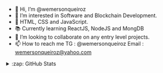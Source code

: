 - 👋 Hi, I’m @wemersonqueiroz
- 👀 I’m interested in Software and Blockchain Development.
- 🌱 HTML, CSS and JavaScript.
- 📚 Currently learning ReactJS, NodeJS and MongDB
- 💞️ I’m looking to collaborate on any entry level projects.
- 📫 How to reach me TG : @wemersonqueiroz Email : wemersonqueiroz@yahoo.com

<details>
  <summary>:zap: GitHub Stats</summary>

  <img align="left" alt="wemersonqueiroz's GitHub Stats" src="https://github-readme-stats.vercel.app/api?username=wemersonqueiroz&show_icons=true&hide_border=false&title_color=ff652f&icon_color=FFE400&bg_color=09131B&text_color=ffffff&border_color=0c1a25" />

</details>

[website]: https://wemersonq.dev
[twitter]: https://twitter.com/wemersonqueiroz
[instagram]: https://instagram.com/wemerson.dev
[linkedin]: https://linkedin.com/in/wemersonsouza

